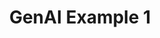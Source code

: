 ---
layout: redirect
title: GenAI Example 1
permalink: /t/genai-example
redirect_to: https://drive.google.com/file/d/1_Cbz-exAQPUD3L8-6tU9OQ-sNxa0Kh6J/view?usp=sharing
sitemap: false
---